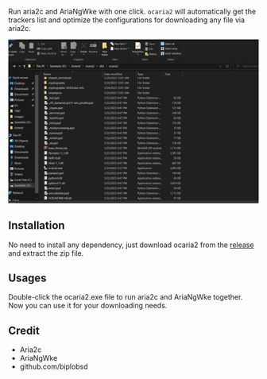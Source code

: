 Run aria2c and AriaNgWke with one click. `ocaria2` will automatically get the trackers list and optimize the configurations for downloading any file via aria2c. 

![preview](src/preview.gif)

## Installation
No need to install any dependency, just download ocaria2 from the [release](https://github.com/biplobsd/ocaria2/releases) and extract the zip file.

## Usages
Double-click the ocaria2.exe file to run aria2c and AriaNgWke together. Now you can use it for your downloading needs.

## Credit
- Aria2c
- AriaNgWke
- github.com/biplobsd